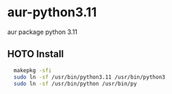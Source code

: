 # aur-python3.11
aur package python 3.11

## HOTO Install

```sh
  makepkg -sfi
  sudo ln -sf /usr/bin/python3.11 /usr/bin/python3
  sudo ln -sf /usr/bin/python /usr/bin/py
```
